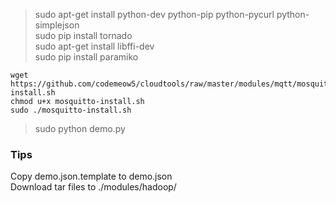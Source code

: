> sudo apt-get install python-dev python-pip python-pycurl python-simplejson  
> sudo pip install tornado  
> sudo apt-get install libffi-dev  
> sudo pip install paramiko  

    wget https://github.com/codemeow5/cloudtools/raw/master/modules/mqtt/mosquitto-install.sh
    chmod u+x mosquitto-install.sh
    sudo ./mosquitto-install.sh

> sudo python demo.py  

### Tips  

Copy demo.json.template to demo.json  
Download tar files to ./modules/hadoop/  

